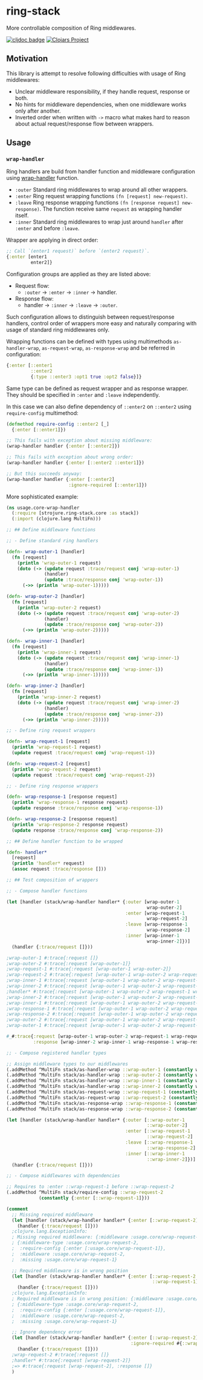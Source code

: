 # ring-stack

More controllable composition of Ring middlewares.

[![cljdoc badge](https://cljdoc.org/badge/com.github.strojure/ring-stack)](https://cljdoc.org/d/com.github.strojure/ring-stack)
[![Clojars Project](https://img.shields.io/clojars/v/com.github.strojure/ring-stack.svg)](https://clojars.org/com.github.strojure/ring-stack)

## Motivation

This library is attempt to resolve following difficulties with usage of Ring
middlewares:

- Unclear middleware responsibility, if they handle request, response or both.
- No hints for middleware dependencies, when one middleware works only after
  another.
- Inverted order when written with `->` macro what makes hard to reason about
  actual request/response flow between wrappers.

## Usage

### `wrap-handler`

Ring handlers are build from handler function and middleware configuration using
[wrap-handler] function.

- `:outer` Standard ring middlewares to wrap around all other wrappers.
- `:enter` Ring request wrapping functions `(fn [request] new-request)`.
- `:leave` Ring response wrapping
  functions `(fn [response request] new-response)`.
  The function receive same `request` as wrapping handler itself.
- `:inner` Standard ring middlewares to wrap just around `handler` after
  `:enter` and before `:leave`.

Wrapper are applying in direct order:

```clojure
;; Call `(enter1 request)` before `(enter2 request)`.
{:enter [enter1
         enter2]}
```

Configuration groups are applied as they are listed above:

- Request flow:
    - `:outer` -> `:enter` -> `:inner` -> handler.
- Response flow:
    - handler -> `:inner` -> `:leave` -> `:outer`.

Such configuration allows to distinguish between request/response handlers,
control order of wrappers more easy and naturally comparing with usage of
standard ring middlewares only.

Wrapping functions can be defined with types using multimethods
`as-handler-wrap`, `as-request-wrap`, `as-response-wrap` and be referred
in configuration:

```clojure
{:enter [::enter1
         ::enter2
         {:type ::enter3 :opt1 true :opt2 false}]}
```

Same type can be defined as request wrapper and as response wrapper. They
should be specified in `:enter` and `:leave` independently.

In this case we can also define dependency of `::enter2` on `::enter2` using
`require-config` multimethod:

```clojure
(defmethod require-config ::enter2 [_]
  {:enter [::enter1]})

;; This fails with exception about missing middleware:
(wrap-handler handler {:enter [::enter2]})

;; This fails with exception about wrong order:
(wrap-handler handler {:enter [::enter2 ::enter1]})

;; But this succeeds anyway:
(wrap-handler handler {:enter [::enter2]
                       :ignore-required [::enter1]})
```

More sophisticated example:

```clojure
(ns usage.core-wrap-handler
  (:require [strojure.ring-stack.core :as stack])
  (:import (clojure.lang MultiFn)))

;; ## Define middleware functions

;; - Define standard ring handlers

(defn- wrap-outer-1 [handler]
  (fn [request]
    (println 'wrap-outer-1 request)
    (doto (-> (update request :trace/request conj 'wrap-outer-1)
              (handler)
              (update :trace/response conj 'wrap-outer-1))
      (->> (println 'wrap-outer-1)))))

(defn- wrap-outer-2 [handler]
  (fn [request]
    (println 'wrap-outer-2 request)
    (doto (-> (update request :trace/request conj 'wrap-outer-2)
              (handler)
              (update :trace/response conj 'wrap-outer-2))
      (->> (println 'wrap-outer-2)))))

(defn- wrap-inner-1 [handler]
  (fn [request]
    (println 'wrap-inner-1 request)
    (doto (-> (update request :trace/request conj 'wrap-inner-1)
              (handler)
              (update :trace/response conj 'wrap-inner-1))
      (->> (println 'wrap-inner-1)))))

(defn- wrap-inner-2 [handler]
  (fn [request]
    (println 'wrap-inner-2 request)
    (doto (-> (update request :trace/request conj 'wrap-inner-2)
              (handler)
              (update :trace/response conj 'wrap-inner-2))
      (->> (println 'wrap-inner-2)))))

;; - Define ring request wrappers

(defn- wrap-request-1 [request]
  (println 'wrap-request-1 request)
  (update request :trace/request conj 'wrap-request-1))

(defn- wrap-request-2 [request]
  (println 'wrap-request-2 request)
  (update request :trace/request conj 'wrap-request-2))

;; - Define ring response wrappers

(defn- wrap-response-1 [response request]
  (println 'wrap-response-1 response request)
  (update response :trace/response conj 'wrap-response-1))

(defn- wrap-response-2 [response request]
  (println 'wrap-response-2 response request)
  (update response :trace/response conj 'wrap-response-2))

;; ## Define handler function to be wrapped

(defn- handler*
  [request]
  (println 'handler* request)
  (assoc request :trace/response []))

;; ## Test composition of wrappers

;; - Compose handler functions

(let [handler (stack/wrap-handler handler* {:outer [wrap-outer-1
                                                    wrap-outer-2]
                                            :enter [wrap-request-1
                                                    wrap-request-2]
                                            :leave [wrap-response-1
                                                    wrap-response-2]
                                            :inner [wrap-inner-1
                                                    wrap-inner-2]})]
  (handler {:trace/request []}))

;wrap-outer-1 #:trace{:request []}
;wrap-outer-2 #:trace{:request [wrap-outer-1]}
;wrap-request-1 #:trace{:request [wrap-outer-1 wrap-outer-2]}
;wrap-request-2 #:trace{:request [wrap-outer-1 wrap-outer-2 wrap-request-1]}
;wrap-inner-1 #:trace{:request [wrap-outer-1 wrap-outer-2 wrap-request-1 wrap-request-2]}
;wrap-inner-2 #:trace{:request [wrap-outer-1 wrap-outer-2 wrap-request-1 wrap-request-2 wrap-inner-1]}
;handler* #:trace{:request [wrap-outer-1 wrap-outer-2 wrap-request-1 wrap-request-2 wrap-inner-1 wrap-inner-2]}
;wrap-inner-2 #:trace{:request [wrap-outer-1 wrap-outer-2 wrap-request-1 wrap-request-2 wrap-inner-1 wrap-inner-2], :response [wrap-inner-2]}
;wrap-inner-1 #:trace{:request [wrap-outer-1 wrap-outer-2 wrap-request-1 wrap-request-2 wrap-inner-1 wrap-inner-2], :response [wrap-inner-2 wrap-inner-1]}
;wrap-response-1 #:trace{:request [wrap-outer-1 wrap-outer-2 wrap-request-1 wrap-request-2 wrap-inner-1 wrap-inner-2], :response [wrap-inner-2 wrap-inner-1]} #:trace{:request [wrap-outer-1 wrap-outer-2 wrap-request-1 wrap-request-2]}
;wrap-response-2 #:trace{:request [wrap-outer-1 wrap-outer-2 wrap-request-1 wrap-request-2 wrap-inner-1 wrap-inner-2], :response [wrap-inner-2 wrap-inner-1 wrap-response-1]} #:trace{:request [wrap-outer-1 wrap-outer-2 wrap-request-1 wrap-request-2]}
;wrap-outer-2 #:trace{:request [wrap-outer-1 wrap-outer-2 wrap-request-1 wrap-request-2 wrap-inner-1 wrap-inner-2], :response [wrap-inner-2 wrap-inner-1 wrap-response-1 wrap-response-2 wrap-outer-2]}
;wrap-outer-1 #:trace{:request [wrap-outer-1 wrap-outer-2 wrap-request-1 wrap-request-2 wrap-inner-1 wrap-inner-2], :response [wrap-inner-2 wrap-inner-1 wrap-response-1 wrap-response-2 wrap-outer-2 wrap-outer-1]}

#_#:trace{:request [wrap-outer-1 wrap-outer-2 wrap-request-1 wrap-request-2 wrap-inner-1 wrap-inner-2],
          :response [wrap-inner-2 wrap-inner-1 wrap-response-1 wrap-response-2 wrap-outer-2 wrap-outer-1]}

;; - Compose registered handler types

;; Assign middleware types to our middlewares
(.addMethod ^MultiFn stack/as-handler-wrap ::wrap-outer-1 (constantly wrap-outer-1))
(.addMethod ^MultiFn stack/as-handler-wrap ::wrap-outer-2 (constantly wrap-outer-2))
(.addMethod ^MultiFn stack/as-handler-wrap ::wrap-inner-1 (constantly wrap-inner-1))
(.addMethod ^MultiFn stack/as-handler-wrap ::wrap-inner-2 (constantly wrap-inner-2))
(.addMethod ^MultiFn stack/as-request-wrap ::wrap-request-1 (constantly wrap-request-1))
(.addMethod ^MultiFn stack/as-request-wrap ::wrap-request-2 (constantly wrap-request-2))
(.addMethod ^MultiFn stack/as-response-wrap ::wrap-response-1 (constantly wrap-response-1))
(.addMethod ^MultiFn stack/as-response-wrap ::wrap-response-2 (constantly wrap-response-2))

(let [handler (stack/wrap-handler handler* {:outer [::wrap-outer-1
                                                    ::wrap-outer-2]
                                            :enter [::wrap-request-1
                                                    ::wrap-request-2]
                                            :leave [::wrap-response-1
                                                    ::wrap-response-2]
                                            :inner [::wrap-inner-1
                                                    ::wrap-inner-2]})]
  (handler {:trace/request []}))

;; - Compose middlewares with dependencies

;; Requires to :enter ::wrap-request-1 before ::wrap-request-2
(.addMethod ^MultiFn stack/require-config ::wrap-request-2
            (constantly {:enter [::wrap-request-1]}))

(comment
  ;; Missing required middleware
  (let [handler (stack/wrap-handler handler* {:enter [::wrap-request-2]})]
    (handler {:trace/request []}))
  ;clojure.lang.ExceptionInfo:
  ; Missing required middleware: {:middleware :usage.core/wrap-request-2, :requires :usage.core/wrap-request-1}
  ; {:middleware-type :usage.core/wrap-request-2,
  ;  :require-config {:enter [:usage.core/wrap-request-1]},
  ;  :middleware :usage.core/wrap-request-2,
  ;  :missing :usage.core/wrap-request-1}

  ;; Required middleware is in wrong position
  (let [handler (stack/wrap-handler handler* {:enter [::wrap-request-2
                                                      ::wrap-request-1]})]
    (handler {:trace/request []}))
  ;clojure.lang.ExceptionInfo:
  ; Required middleware is in wrong position: {:middleware :usage.core/wrap-request-2, :requires :usage.core/wrap-request-1}
  ; {:middleware-type :usage.core/wrap-request-2,
  ;  :require-config {:enter [:usage.core/wrap-request-1]},
  ;  :middleware :usage.core/wrap-request-2,
  ;  :missing :usage.core/wrap-request-1}

  ;; Ignore dependency error
  (let [handler (stack/wrap-handler handler* {:enter [::wrap-request-2]
                                              :ignore-required #{::wrap-request-1}})]
    (handler {:trace/request []}))
  ;wrap-request-2 #:trace{:request []}
  ;handler* #:trace{:request [wrap-request-2]}
  ;=> #:trace{:request [wrap-request-2], :response []}
  )
```

[wrap-handler]:
https://cljdoc.org/d/com.github.strojure/ring-stack/CURRENT/api/strojure.ring-stack.core#wrap-handler
